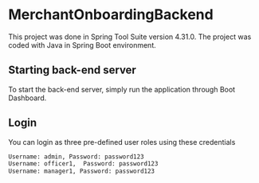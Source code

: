 # MerchantOnboardingBackend

This project was done in Spring Tool Suite version 4.31.0. The project was coded with Java in Spring Boot environment.

## Starting back-end server

To start the back-end server, simply run the application through Boot Dashboard.

## Login
You can login as three pre-defined user roles using these credentials

```bash
Username: admin, Password: password123
Username: officer1,  Password: password123
Username: manager1, Password: password123
```
